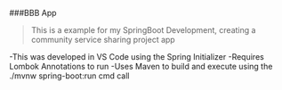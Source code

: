 ###BBB App

>This is a example for my SpringBoot Development, creating a community service sharing project app

-This was developed in VS Code using the Spring Initializer
-Requires Lombok Annotations to run
-Uses Maven to build and execute using the ./mvnw spring-boot:run cmd call